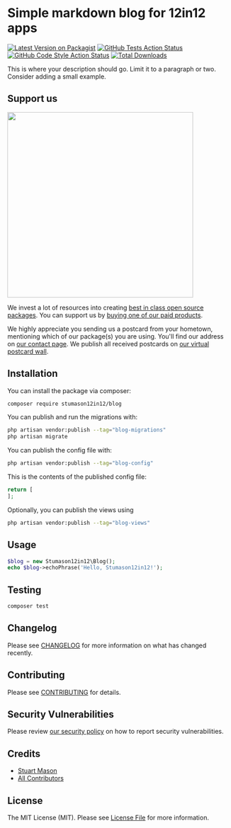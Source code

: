 # Simple markdown blog for 12in12 apps

[![Latest Version on Packagist](https://img.shields.io/packagist/v/stumason12in12/blog.svg?style=flat-square)](https://packagist.org/packages/stumason12in12/blog)
[![GitHub Tests Action Status](https://img.shields.io/github/actions/workflow/status/stumason12in12/blog/run-tests.yml?branch=main&label=tests&style=flat-square)](https://github.com/stumason12in12/blog/actions?query=workflow%3Arun-tests+branch%3Amain)
[![GitHub Code Style Action Status](https://img.shields.io/github/actions/workflow/status/stumason12in12/blog/fix-php-code-style-issues.yml?branch=main&label=code%20style&style=flat-square)](https://github.com/stumason12in12/blog/actions?query=workflow%3A"Fix+PHP+code+style+issues"+branch%3Amain)
[![Total Downloads](https://img.shields.io/packagist/dt/stumason12in12/blog.svg?style=flat-square)](https://packagist.org/packages/stumason12in12/blog)

This is where your description should go. Limit it to a paragraph or two. Consider adding a small example.

## Support us

[<img src="https://github-ads.s3.eu-central-1.amazonaws.com/blog.jpg?t=1" width="419px" />](https://spatie.be/github-ad-click/blog)

We invest a lot of resources into creating [best in class open source packages](https://spatie.be/open-source). You can support us by [buying one of our paid products](https://spatie.be/open-source/support-us).

We highly appreciate you sending us a postcard from your hometown, mentioning which of our package(s) you are using. You'll find our address on [our contact page](https://spatie.be/about-us). We publish all received postcards on [our virtual postcard wall](https://spatie.be/open-source/postcards).

## Installation

You can install the package via composer:

```bash
composer require stumason12in12/blog
```

You can publish and run the migrations with:

```bash
php artisan vendor:publish --tag="blog-migrations"
php artisan migrate
```

You can publish the config file with:

```bash
php artisan vendor:publish --tag="blog-config"
```

This is the contents of the published config file:

```php
return [
];
```

Optionally, you can publish the views using

```bash
php artisan vendor:publish --tag="blog-views"
```

## Usage

```php
$blog = new Stumason12in12\Blog();
echo $blog->echoPhrase('Hello, Stumason12in12!');
```

## Testing

```bash
composer test
```

## Changelog

Please see [CHANGELOG](CHANGELOG.md) for more information on what has changed recently.

## Contributing

Please see [CONTRIBUTING](CONTRIBUTING.md) for details.

## Security Vulnerabilities

Please review [our security policy](../../security/policy) on how to report security vulnerabilities.

## Credits

- [Stuart Mason](https://github.com/stumason)
- [All Contributors](../../contributors)

## License

The MIT License (MIT). Please see [License File](LICENSE.md) for more information.
